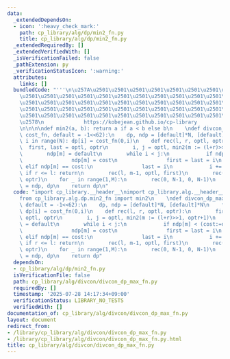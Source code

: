 ```yaml
---
data:
  _extendedDependsOn:
  - icon: ':heavy_check_mark:'
    path: cp_library/alg/dp/min2_fn.py
    title: cp_library/alg/dp/min2_fn.py
  _extendedRequiredBy: []
  _extendedVerifiedWith: []
  _isVerificationFailed: false
  _pathExtension: py
  _verificationStatusIcon: ':warning:'
  attributes:
    links: []
  bundledCode: "'''\n\u257A\u2501\u2501\u2501\u2501\u2501\u2501\u2501\u2501\u2501\u2501\
    \u2501\u2501\u2501\u2501\u2501\u2501\u2501\u2501\u2501\u2501\u2501\u2501\u2501\
    \u2501\u2501\u2501\u2501\u2501\u2501\u2501\u2501\u2501\u2501\u2501\u2501\u2501\
    \u2501\u2501\u2501\u2501\u2501\u2501\u2501\u2501\u2501\u2501\u2501\u2501\u2501\
    \u2501\u2501\u2501\u2501\u2501\u2501\u2501\u2501\u2501\u2501\u2501\u2501\u2501\
    \u2578\n             https://kobejean.github.io/cp-library               \n'''\n\
    \n\n\n\ndef min2(a, b): return a if a < b else b\n    \ndef divcon_dp_max(N, M,\
    \ cost_fn, default = -1<<62):\n    dp, ndp = [default]*N, [default]*N\n    for\
    \ i in range(N): dp[i] = cost_fn(0,i)\n    def rec(l, r, optl, optr):\n      \
    \  first, last = optl, optr\n        i, j = optl, min2(m := (l+r)>>1, optr+1)\n\
    \        ndp[m] = default\n        while i < j:\n            if ndp[m] < (cost:=dp[i]+cost_fn(i,m)):\n\
    \                ndp[m] = cost\n                first = last = i\n           \
    \ elif ndp[m] == cost:\n                last = i\n            i += 1\n       \
    \ if r <= l: return\n        rec(l, m-1, optl, first)\n        rec(m+1, r, last,\
    \ optr)\n    for _ in range(1,M):\n        rec(0, N-1, 0, N-1)\n        dp, ndp\
    \ = ndp, dp\n    return dp\n"
  code: "import cp_library.__header__\nimport cp_library.alg.__header__\nimport cp_library.alg.divcon.__header__\n\
    from cp_library.alg.dp.min2_fn import min2\n    \ndef divcon_dp_max(N, M, cost_fn,\
    \ default = -1<<62):\n    dp, ndp = [default]*N, [default]*N\n    for i in range(N):\
    \ dp[i] = cost_fn(0,i)\n    def rec(l, r, optl, optr):\n        first, last =\
    \ optl, optr\n        i, j = optl, min2(m := (l+r)>>1, optr+1)\n        ndp[m]\
    \ = default\n        while i < j:\n            if ndp[m] < (cost:=dp[i]+cost_fn(i,m)):\n\
    \                ndp[m] = cost\n                first = last = i\n           \
    \ elif ndp[m] == cost:\n                last = i\n            i += 1\n       \
    \ if r <= l: return\n        rec(l, m-1, optl, first)\n        rec(m+1, r, last,\
    \ optr)\n    for _ in range(1,M):\n        rec(0, N-1, 0, N-1)\n        dp, ndp\
    \ = ndp, dp\n    return dp"
  dependsOn:
  - cp_library/alg/dp/min2_fn.py
  isVerificationFile: false
  path: cp_library/alg/divcon/divcon_dp_max_fn.py
  requiredBy: []
  timestamp: '2025-07-28 14:17:34+09:00'
  verificationStatus: LIBRARY_NO_TESTS
  verifiedWith: []
documentation_of: cp_library/alg/divcon/divcon_dp_max_fn.py
layout: document
redirect_from:
- /library/cp_library/alg/divcon/divcon_dp_max_fn.py
- /library/cp_library/alg/divcon/divcon_dp_max_fn.py.html
title: cp_library/alg/divcon/divcon_dp_max_fn.py
---
```

